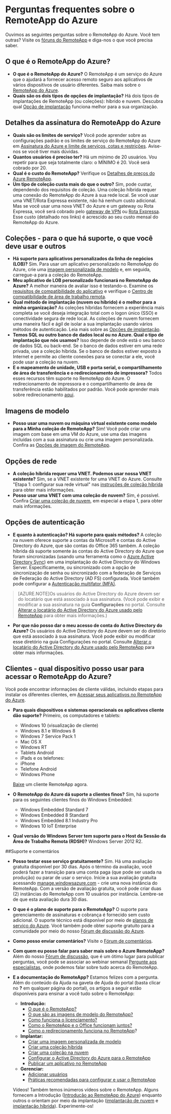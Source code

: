 <properties 
	pageTitle="Perguntas frequentes do RemoteApp do Azure | Microsoft Azure" 
	description="Aprenda respostas para as perguntas mais frequentes sobre o RemoteApp do Azure." 
	services="remoteapp" 
	documentationCenter="" 
	authors="lizap" 
	manager="mbaldwin" 
	editor=""/>

<tags 
	ms.service="remoteapp" 
	ms.workload="compute" 
	ms.tgt_pltfrm="na" 
	ms.devlang="na" 
	ms.topic="get-started-article" 
	ms.date="09/17/2015" 
	ms.author="elizapo"/>

# Perguntas frequentes sobre o RemoteApp do Azure
Ouvimos as seguintes perguntas sobre o RemoteApp do Azure. Você tem outras? Visite os [fóruns do RemoteApp](https://social.msdn.microsoft.com/Forums/azure/home?forum=AzureRemoteApp) e diga-nos o que você precisa saber.

## O que é o RemoteApp do Azure? ##


- **O que é o RemoteApp do Azure?** O RemoteApp é um serviço do Azure que o ajudará a fornecer acesso remoto seguro aos aplicativos de vários dispositivos de usuário diferentes. Saiba mais sobre o [RemoteApp do Azure](remoteapp-whatis.md).
- **Quais são os dois tipos de opções de implantação?** Há dois tipos de implantações de RemoteApp (ou coleções): híbrido e nuvem. Descubra qual [Opção de implantação](remoteapp-whatis.md) funciona melhor para a sua organização.

## Detalhes da assinatura do RemoteApp do Azure ##
- **Quais são os limites de serviço?** Você pode aprender sobre as configurações padrão e os limites de serviço do RemoteApp do Azure em [Assinatura do Azure e limite de serviços, cotas e restrições](azure-subscription-service-limits.md). Avise-nos se você tiver mais dúvidas.
- **Quantos usuários é preciso ter?** Há um mínimo de 20 usuários. Vou repetir para que seja totalmente claro: o MÍNIMO é 20. Você será cobrado por 20. 
- **Qual é o custo do RemoteApp?** Verifique os [Detalhes de preços do Azure RemoteApp](../../../pricing/details/remoteapp/).
- **Um tipo de coleção custa mais do que o outro?** Sim, pode custar, dependendo dos requisitos de coleção. Uma coleção híbrida requer uma conexão do RemoteApp do Azure à sua rede local. Se você usar uma VNET/Rota Expressa existente, não há nenhum custo adicional. Mas se você usar uma nova VNET do Azure e um gateway ou Rota Expressa, você será cobrado pelo [gateway de VPN](../../../pricing/details/vpn-gateway) ou [Rota Expressa](../../../pricing/details/expressroute/). Esse custo (detalhado nos links) é acrescido ao seu custo mensal do RemoteApp do Azure.

## Coleções - para o que há suporte, o que você deve usar e outros
- **Há suporte para aplicativos personalizados da linha de negócios (LOB)?** Sim. Para usar um aplicativo personalizado no RemoteApp do Azure, crie uma [imagem personalizada de modelo](remoteapp-create-custom-image.md) e, em seguida, carregue-a para a coleção do RemoteApp.
- **Meu aplicativo de LOB personalizado funcionará no RemoteApp do Azure?** A melhor maneira de avaliar isso é testando-o. Examine os [requisitos de compatibilidade do aplicativo](http://www.microsoft.com/download/details.aspx?id=18704) e verifique o [Centro de compatibilidade de área de trabalho remota](http://www.rdcompatibility.com/compatibility/default.aspx).
- **Qual método de implantação (nuvem ou híbrido) é o melhor para a minha organização?** As coleções híbridas fornecem a experiência mais completa se você deseja integração total com o logon único (SSO) e conectividade segura de rede local. As coleções de nuvem fornecem uma maneira fácil e ágil de isolar a sua implantação usando vários métodos de autenticação. Leia mais sobre as [Opções de implantação](remoteapp-whatis.md).
- **Temos SQL ou outro banco de dados local ou no Azure. Qual o tipo de implantação que nós usamos?** Isso depende de onde está o seu banco de dados SQL ou back-end. Se o banco de dados estiver em uma rede privada, use a coleção híbrida. Se o banco de dados estiver exposto à Internet e permite ao cliente conexões para se conectar a ele, você pode usar a coleção na nuvem.
- **E o mapeamento de unidade, USB e porta serial, o compartilhamento de área de transferência e o redirecionamento de impressora?** Todos esses recursos têm suporte no RemoteApp do Azure. O redirecionamento de impressora e o compartilhamento de área de transferência estão habilitados por padrão. Você pode aprender mais sobre redirecionamento [aqui](remoteapp-redirection.md). 


## Imagens de modelo
- **Posso usar uma nuvem ou máquina virtual existente como modelo para a Minha coleção de RemoteApp?** Sim! Você pode criar uma imagem com base em uma VM do Azure, use uma das imagens incluídas com a sua assinatura ou crie uma imagem personalizada. Confira as [Opções de imagem do RemoteApp](remoteapp-imageoptions.md).


## Opções de rede
- **A coleção híbrida requer uma VNET. Podemos usar nossa VNET existente?** Sim, se a VNET existente for uma VNET do Azure. Consulte "Etapa 1: configurar sua rede virtual" nas [instruções de coleção híbrida](remoteapp-create-hybrid-deployment.md) para obter mais informações.
- **Posso usar uma VNET com uma coleção de nuvem?** Sim, é possível. Confira [Criar uma coleção de nuvem](remoteapp-create-cloud-deployment.md), em especial a etapa 1, para obter mais informações.

## Opções de autenticação



- **E quanto à autenticação? Há suporte para quais métodos?** A coleção na nuvem oferece suporte a contas da Microsoft e contas do Active Directory do Azure, que são contas do Office 365 também. A coleção híbrida dá suporte somente às contas do Active Directory do Azure que foram sincronizadas (usando uma ferramenta como o [Azure Active Directory Sync](http://blogs.technet.com/b/ad/archive/2014/09/16/azure-active-directory-sync-is-now-ga.aspx)) em uma implantação do Active Directory do Windows Server. Especificamente, ou sincronizado com a opção de sincronização de senha ou sincronizado com a federação de Serviços de Federação do Active Directory (AD FS) configurada. Você também pode configurar a [Autenticação multifator (MFA)](../../services/multi-factor-authentication/).

>[AZURE.NOTE]Os usuários do Active Directory do Azure devem ser do locatário que está associado à sua assinatura. (Você pode exibir e modificar a sua assinatura na guia **Configurações** no portal. Consulte [Alterar o locatário do Active Directory do Azure usado pelo RemoteApp](remoteapp-changetenant.md) para obter mais informações.)

- **Por que não posso dar o meu acesso de conta do Active Directory do Azure?** Os usuários do Active Directory do Azure devem ser do diretório que está associado à sua assinatura. Você pode exibir ou modificar esse diretório na guia Configurações no portal. Consulte [Alterar o locatário do Active Directory do Azure usado pelo RemoteApp](remoteapp-changetenant.md) para obter mais informações.

## Clientes - qual dispositivo posso usar para acessar o RemoteApp do Azure?
Você pode encontrar informações de cliente válidas, incluindo etapas para instalar os diferentes clientes, em [Acessar seus aplicativos no RemoteApp do Azure](remoteapp-clients.md).

- **Para quais dispositivos e sistemas operacionais os aplicativos cliente dão suporte?** Primeiro, os computadores e tablets: 
	- Windows 10 (visualização de cliente)
	- Windows 8.1 e Windows 8
	- Windows 7 Service Pack 1
	- Mac OS X
	- Windows RT
	- Tablets Android
	- iPads e os telefones:
	- iPhone
	- Telefone Android
	- Windows Phone
 
	[Baixe](https://www.remoteapp.windowsazure.com/ClientDownload/AllClients.aspx) um cliente RemoteApp agora.
- **O RemoteApp do Azure dá suporte a clientes finos?** Sim, há suporte para os seguintes clientes finos do Windows Embedded:
	- Windows Embedded Standard 7
	- Windows Embedded 8 Standard
	- Windows Embedded 8.1 Industry Pro
	- Windows 10 IoT Enterprise

- **Qual versão do Windows Server tem suporte para o Host da Sessão da Área de Trabalho Remota (RDSH)?** Windows Server 2012 R2.

##Suporte e comentários

- **Posso testar esse serviço gratuitamente?** Sim. Há uma avaliação gratuita disponível por 30 dias. Após o término da avaliação, você poderá fazer a transição para uma conta paga (que pode ser usada na produção) ou parar de usar o serviço. Inicie a sua avaliação gratuita acessando [manage.windowsazure.com](http://manage.windowsazure.com) - crie uma nova instância do RemoteApp. Com a versão de avaliação gratuita, você pode criar duas (2) instâncias do RemoteApp com 10 usuários por instância. Lembre-se de que esta avaliação dura 30 dias.
- **O que é o plano de suporte para o RemoteApp?** O suporte para gerenciamento de assinaturas e cobrança é fornecido sem custo adicional. O suporte técnico está disponível por meio de [planos de serviço do Azure](../../../support/plans/). Você também pode obter suporte gratuito para a comunidade por meio do nosso [Fórum de discussão do Azure](http://social.msdn.microsoft.com/Forums/windowsazure/home?forum=AzureRemoteApp). 
- **Como posso enviar comentários?** Visite o [Fórum de comentários](http://feedback.azure.com/forums/247748-azure-remoteapp).
- **Com quem eu posso falar para saber mais sobre o Azure RemoteApp?** Além do nosso [Fórum de discussão](http://social.msdn.microsoft.com/Forums/windowsazure/home?forum=AzureRemoteApp), que é um ótimo lugar para publicar perguntas, você pode se associar ao webinar semanal [Pergunte aos especialistas](https://azureinfo.microsoft.com/US-Azure-WBNR-FY15-11Nov-AzureRemoteAppAskTheExperts-Registration-Page.html), onde podemos falar sobre tudo acerca do RemoteApp.
- **E a documentação do RemoteApp?** Estamos felizes com a pergunta. Além do conteúdo da Ajuda na gaveta de Ajuda do portal (basta clicar no **?** em qualquer página do portal), os artigos a seguir estão disponíveis para ensinar a você tudo sobre o RemoteApp:
	- **Introdução:**
		- [O que é o RemoteApp?](remoteapp-whatis.md)
		- [O que são as imagens de modelo do RemoteApp?](remoteapp-images.md)
		- [Como funciona o licenciamento?](remoteapp-licensing.md)
		- [Como o RemoteApp e o Office funcionam juntos?](remoteapp-o365.md)
		- [Como o redirecionamento funciona no RemoteApp](remoteapp-redirection.md)?
	- **Implantar:**
		- [Criar uma imagem personalizada de modelo](remoteapp-create-custom-image.md)
		- [Criar uma coleção híbrida](remoteapp-create-hybrid-deployment.md)
		- [Criar uma coleção na nuvem](remoteapp-create-cloud-deployment.md)
		- [Configurar o Active Directory do Azure para o RemoteApp](remoteapp-ad.md)
		- [Publicar um aplicativo no RemoteApp](remoteapp-publish.md)
	- **Gerenciar:**
		- [Adicionar usuários](remoteapp-user.md)
		- [Práticas recomendadas para configurar e usar o RemoteApp](remoteapp-bestpractices.md)	

	Vídeos! Também temos inúmeros vídeos sobre o RemoteApp. Alguns fornecem a Introdução ([Introdução ao RemoteApp do Azure](http://azure.microsoft.com/documentation/videos/cloud-cover-ep-150-azure-remote-app-with-thomas-willingham-and-nihar-namjoshi/)) enquanto outros o orientam por meio da implantação ([implantação de nuvem](https://www.youtube.com/watch?v=3NAv2iwZtGc&feature=youtu.be) e [implantação híbrida](https://www.youtube.com/watch?v=GCIMxPUvg0c&feature=youtu.be)). Experimente-os!

 

<!---HONumber=Sept15_HO4-->